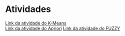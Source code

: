 # Atividades

[Link da atividade do K-Means](https://colab.research.google.com/drive/1ADAv2hO76kdkaztcadISqMdliUkOSHju?usp=sharing)<br/>
[Link da atividade do Apriori](https://colab.research.google.com/drive/15TnGwfUKu4qyjj9AYyNZPXG9Zaaf8jmU?usp=sharing)
[Link da atividade do FUZZY](https://colab.research.google.com/drive/195We79hptJsgsjggiuyguIFMi-sFZ5Tw?usp=sharing)
